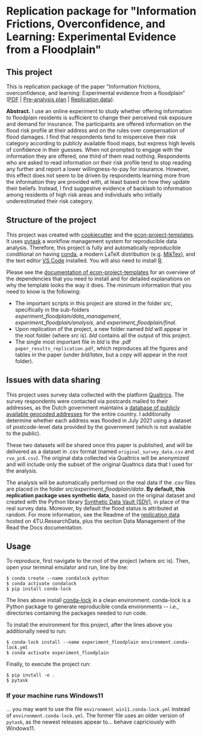 # Replication package for "Information Frictions, Overconfidence, and Learning: Experimental Evidence from a Floodplain"

## This project

This is replication package of the paper "Information
frictions, overconfidence, and learning: Experimental evidence from a floodplain" ([PDF](https://drive.google.com/file/d/12N7N-KCTPBidlzxtHDkb5e8cirPAoJeh/view?usp=sharing) | [Pre-analysis plan](https://osf.io/yxc3m) | [Replication data](https://data.4tu.nl/datasets/46fa1840-6522-45cd-b36c-038b259c4c95)).

**Abstract.** I use an online experiment to study whether offering information to floodplain residents is sufficient to change their perceived risk exposure and demand for insurance. The participants are offered information on the flood risk profile at their address and on the rules over compensation of flood damages. I find that respondents tend to misperceive their risk category according to publicly available flood maps, but express high levels of confidence in their guesses. When not prompted to engage with the information they are offered, one third of them read nothing. Respondents who are asked to read information on their risk profile tend to stop reading any further and report a lower willingness-to-pay for insurance. However, this effect does not seem to be driven by respondents learning more from the information they are provided with, at least based on how they update their beliefs. Instead, I find suggestive evidence of backlash to information among residents of high risk areas and individuals who initially underestimated their risk category.


## Structure of the project

This project was created with [cookiecutter](https://github.com/audreyr/cookiecutter)
and the
[econ-project-templates](https://github.com/OpenSourceEconomics/econ-project-templates). It uses [pytask](https://pytask-dev.readthedocs.io/en/stable/)
a workflow management system for reproducible data analysis.
Therefore, this project is fully and
automatically reproducible conditional on having
[conda](https://docs.conda.io/en/latest/), a modern LaTeX distribution
(e.g. [MikTex](https://miktex.org/)), and the text editor [VS Code](https://code.visualstudio.com/) installed. You will
also need to install [R](https://www.r-project.org/).


Please see the [documentation
of econ-project-templates](https://econ-project-templates.readthedocs.io/en/stable/getting_started/index.html#preparing-your-system) for
an overview of the dependencies that you need to install and for detailed explanations
on why the template looks the way it does. The minimum information that you need to know is the following:

 - The important scripts in this project are stored in the folder *src*, specifically in the sub-folders *experiment_floodplain/data_management*, *experiment_floodplain/analysis*, and *experiment_floodplain/final*.
 - Upon replication of the project, a new folder named *bld* will appear in the root folder (where *src* is). *bld* contains all the output of this project.
 - The single most important file in *bld* is the .pdf     ``paper_results_replication.pdf``, which reproduces all the figures and tables in the paper (under *bld/latex*, but a copy will appear in the root folder).

## Issues with data sharing

This project uses survey data collected with the platform [Qualtrics](https://www.qualtrics.com/). The survey respondents were contacted via postcards mailed to their addresses, as the
Dutch government maintains a [database of publicly available geocoded addresses](https://business.gov.nl/regulation/addresses-and-buildings-key-geo-register/) for the entire country. I additionally determine whether each address was flooded in July 2021 using a dataset of postcode-level data provided by the government (which is not available to the public).

These two datasets will be shared once this paper is published, and will be delivered as a dataset in .csv format (named ``original_survey_data.csv`` and ``rvo_pc6.csv``).
The original data collected via Qualtrics will be anonymized and will include only the subset of the original Qualtrics data that I used for the analysis.

The analysis will be automatically performed on the real data if the .csv files are placed in the folder *src/experiment_floodplain/data*. **By default, this replication package uses synthetic data**, based on the original dataset and created with the Python library [Synthetic Data Vault (SDV)](https://sdv.dev/>), in place of the real survey data. Moreover, by default the flood status is attributed at random. For more information, see the Readme of the [replication data](https://data.4tu.nl/datasets/46fa1840-6522-45cd-b36c-038b259c4c95) hosted on 4TU.ResearchData, plus the section Data Management of the Read the Docs documentation.

## Usage

To reproduce, first navigate to the root of the project (where *src* is). Then, open your terminal emulator and run, line by line:

```console
$ conda create --name condalock python
$ conda activate condalock
$ pip install conda-lock
```

The lines above install [conda-lock](https://conda.github.io/conda-lock/) in a clean environment. conda-lock is a Python package to generate reproducible conda environments -- i.e., directories containing the packages needed to run code.

To install the environment for this project, after the lines above you additionally need to run:

```console
$ conda-lock install --name experiment_floodplain environment.conda-lock.yml
$ conda activate experiment_floodplain
```

Finally, to execute the project run:

```console
$ pip install -e .
$ pytask
```

### If your machine runs Windows11

... you may want to use the file ``environment_win11.conda-lock.yml`` instead of ``environment.conda-lock.yml``. The former file uses an older version of ``pytask``, as the newest releases appear to... behave capriciously with Windows11.
